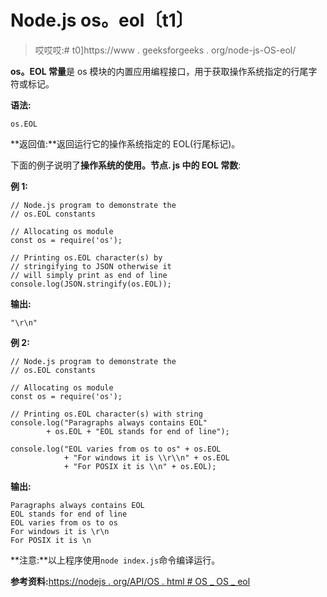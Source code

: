 # Node.js os。eol〔t1〕

> 哎哎哎:# t0]https://www . geeksforgeeks . org/node-js-OS-eol/

**os。EOL 常量**是 os 模块的内置应用编程接口，用于获取操作系统指定的行尾字符或标记。

**语法:**

```
os.EOL
```

**返回值:**返回运行它的操作系统指定的 EOL(行尾标记)。

下面的例子说明了**操作系统的使用。节点. js 中的 EOL 常数**:

**例 1:**

```
// Node.js program to demonstrate the   
// os.EOL constants

// Allocating os module
const os = require('os');

// Printing os.EOL character(s) by
// stringifying to JSON otherwise it
// will simply print as end of line
console.log(JSON.stringify(os.EOL));
```

**输出:**

```
"\r\n"

```

**例 2:**

```
// Node.js program to demonstrate the   
// os.EOL constants

// Allocating os module
const os = require('os');

// Printing os.EOL character(s) with string
console.log("Paragraphs always contains EOL"
        + os.EOL + "EOL stands for end of line");

console.log("EOL varies from os to os" + os.EOL
            + "For windows it is \\r\\n" + os.EOL
            + "For POSIX it is \\n" + os.EOL);
```

**输出:**

```
Paragraphs always contains EOL
EOL stands for end of line
EOL varies from os to os
For windows it is \r\n
For POSIX it is \n

```

**注意:**以上程序使用`node index.js`命令编译运行。

**参考资料:**[https://nodejs . org/API/OS . html # OS _ OS _ eol](https://nodejs.org/api/os.html#os_os_eol)